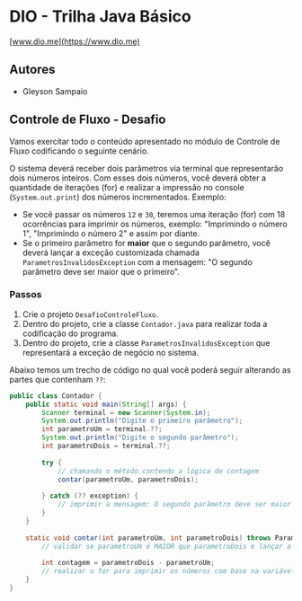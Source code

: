 # DIO - Trilha Java Básico

[www.dio.me](https://www.dio.me)

## Autores
- Gleyson Sampaio

## Controle de Fluxo - Desafio

Vamos exercitar todo o conteúdo apresentado no módulo de Controle de Fluxo codificando o seguinte cenário.

O sistema deverá receber dois parâmetros via terminal que representarão dois números inteiros. Com esses dois números, você deverá obter a quantidade de iterações (for) e realizar a impressão no console (`System.out.print`) dos números incrementados. Exemplo:

- Se você passar os números `12` e `30`, teremos uma iteração (for) com 18 ocorrências para imprimir os números, exemplo: "Imprimindo o número 1", "Imprimindo o número 2" e assim por diante.
- Se o primeiro parâmetro for **maior** que o segundo parâmetro, você deverá lançar a exceção customizada chamada `ParametrosInvalidosException` com a mensagem: "O segundo parâmetro deve ser maior que o primeiro".

### Passos

1. Crie o projeto `DesafioControleFluxo`.
2. Dentro do projeto, crie a classe `Contador.java` para realizar toda a codificação do programa.
3. Dentro do projeto, crie a classe `ParametrosInvalidosException` que representará a exceção de negócio no sistema.

Abaixo temos um trecho de código no qual você poderá seguir alterando as partes que contenham `??`:

```java
public class Contador {
    public static void main(String[] args) {
        Scanner terminal = new Scanner(System.in);
        System.out.println("Digite o primeiro parâmetro");
        int parametroUm = terminal.??;
        System.out.println("Digite o segundo parâmetro");
        int parametroDois = terminal.??;
        
        try {
            // chamando o método contendo a lógica de contagem
            contar(parametroUm, parametroDois);
        
        } catch (?? exception) {
            // imprimir a mensagem: O segundo parâmetro deve ser maior que o primeiro
        }
    }
    
    static void contar(int parametroUm, int parametroDois) throws ParametrosInvalidosException {
        // validar se parametroUm é MAIOR que parametroDois e lançar a exceção
        
        int contagem = parametroDois - parametroUm;
        // realizar o for para imprimir os números com base na variável contagem
    }
}
